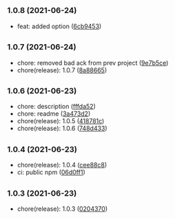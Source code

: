 ## <small>1.0.8 (2021-06-24)</small>

* feat: added option ([6cb9453](https://github.com/simonecorsi/fine/commit/6cb9453))



## <small>1.0.7 (2021-06-24)</small>

* chore: removed bad ack from prev project ([9e7b5ce](https://github.com/simonecorsi/fine/commit/9e7b5ce))
* chore(release): 1.0.7 ([8a88665](https://github.com/simonecorsi/fine/commit/8a88665))



## <small>1.0.6 (2021-06-23)</small>

* chore: description ([fffda52](https://github.com/simonecorsi/fine/commit/fffda52))
* chore: readme ([3a473d2](https://github.com/simonecorsi/fine/commit/3a473d2))
* chore(release): 1.0.5 ([418781c](https://github.com/simonecorsi/fine/commit/418781c))
* chore(release): 1.0.6 ([748d433](https://github.com/simonecorsi/fine/commit/748d433))



## <small>1.0.4 (2021-06-23)</small>

* chore(release): 1.0.4 ([cee88c8](https://github.com/simonecorsi/fine/commit/cee88c8))
* ci: public npm ([06d0ff1](https://github.com/simonecorsi/fine/commit/06d0ff1))



## <small>1.0.3 (2021-06-23)</small>

* chore(release): 1.0.3 ([0204370](https://github.com/simonecorsi/fine/commit/0204370))



